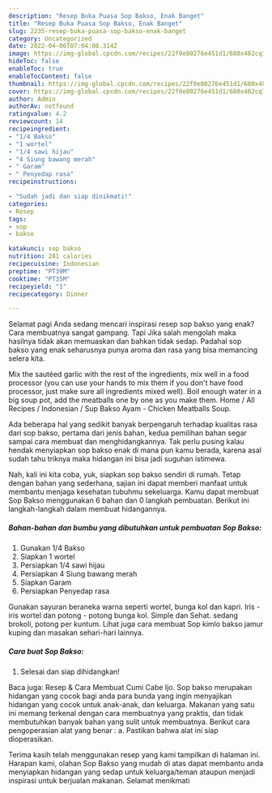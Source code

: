 ```yaml
---
description: "Resep Buka Puasa Sop Bakso, Enak Banget"
title: "Resep Buka Puasa Sop Bakso, Enak Banget"
slug: 2235-resep-buka-puasa-sop-bakso-enak-banget
category: Uncategorized
date: 2022-04-06T07:04:08.314Z
image: https://img-global.cpcdn.com/recipes/22f0e80276e451d1/680x482cq70/sop-bakso-foto-resep-utama.jpg
hideToc: false
enableToc: true
enableTocContent: false
thumbnail: https://img-global.cpcdn.com/recipes/22f0e80276e451d1/680x482cq70/sop-bakso-foto-resep-utama.jpg
cover: https://img-global.cpcdn.com/recipes/22f0e80276e451d1/680x482cq70/sop-bakso-foto-resep-utama.jpg
author: Admin
authorAv: notfound
ratingvalue: 4.2
reviewcount: 14
recipeingredient:
- "1/4 Bakso"
- "1 wortel"
- "1/4 sawi hijau"
- "4 Siung bawang merah"
- " Garam"
- " Penyedap rasa"
recipeinstructions:

- "Sudah jadi dan siap dinikmati!"
categories:
- Resep
tags:
- sop
- bakso

katakunci: sop bakso 
nutrition: 281 calories
recipecuisine: Indonesian
preptime: "PT39M"
cooktime: "PT35M"
recipeyield: "1"
recipecategory: Dinner

---
```



Selamat pagi Anda sedang mencari inspirasi resep sop bakso yang enak? Cara membuatnya sangat gampang. Tapi Jika salah mengolah maka hasilnya tidak akan memuaskan dan bahkan tidak sedap. Padahal sop bakso yang enak seharusnya punya aroma dan rasa yang bisa memancing selera kita.


Mix the sautéed garlic with the rest of the ingredients, mix well in a food processor (you can use your hands to mix them if you don&#39;t have food processor, just make sure all ingredients mixed well). Boil enough water in a big soup pot, add the meatballs one by one as you make them. Home / All Recipes / Indonesian / Sup Bakso Ayam - Chicken Meatballs Soup.

Ada beberapa hal yang sedikit banyak berpengaruh terhadap kualitas rasa dari sop bakso, pertama dari jenis bahan, kedua pemilihan bahan segar sampai cara membuat dan menghidangkannya. Tak perlu pusing kalau hendak menyiapkan sop bakso enak di mana pun kamu berada, karena asal sudah tahu triknya maka hidangan ini bisa jadi suguhan istimewa.


Nah, kali ini kita coba, yuk, siapkan sop bakso sendiri di rumah. Tetap dengan bahan yang sederhana, sajian ini dapat memberi manfaat untuk membantu menjaga kesehatan tubuhmu sekeluarga. Kamu dapat membuat Sop Bakso menggunakan 6 bahan dan 0 langkah pembuatan. Berikut ini langkah-langkah dalam membuat hidangannya.

<!--inarticleads1-->

##### Bahan-bahan dan bumbu yang dibutuhkan untuk pembuatan Sop Bakso:

1. Gunakan 1/4 Bakso
1. Siapkan 1 wortel
1. Persiapkan 1/4 sawi hijau
1. Persiapkan 4 Siung bawang merah
1. Siapkan  Garam
1. Persiapkan  Penyedap rasa


Gunakan sayuran beraneka warna seperti wortel, bunga kol dan kapri. Iris - iris wortel dan potong - potong bunga kol. Simple dan Sehat. sedang brokoli, potong per kuntum. Lihat juga cara membuat Sop kimlo bakso jamur kuping dan masakan sehari-hari lainnya. 

<!--inarticleads2-->

##### Cara buat Sop Bakso:


1. Selesai dan siap dihidangkan!

Baca juga: Resep &amp; Cara Membuat Cumi Cabe Ijo. Sop bakso merupakan hidangan yang cocok bagi anda para bunda yang ingin menyajikan hidangan yang cocok untuk anak-anak, dan keluarga. Makanan yang satu ini memang terkenal dengan cara membuatnya yang praktis, dan tidak membutuhkan banyak bahan yang sulit untuk membuatnya. Berikut cara pengoperasian alat yang benar : a. Pastikan bahwa alat ini siap dioperasikan. 

Terima kasih telah menggunakan resep yang kami tampilkan di halaman ini. Harapan kami, olahan Sop Bakso yang mudah di atas dapat membantu anda menyiapkan hidangan yang sedap untuk keluarga/teman ataupun menjadi inspirasi untuk berjualan makanan. Selamat menikmati
